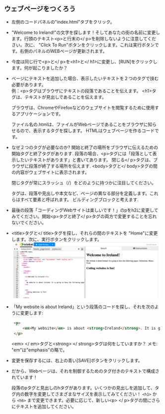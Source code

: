 ## ウェブページをつくろう

- 左側のコードパネルの"index.html"タブをクリック。

- "Welcome to Ireland!"の文字を探します！そしてあなたの街の名前に変更します。行頭のテキスト&lt;p&gt;と行末の&lt;/ p&gt;を削除しないように注意してください。次に、 "Click To Run"ボタンをクリックします。これは実行ボタンです。右側のパネルのWEBページが更新されます。

- 今度は同じ行で&lt;p&gt;と&lt;/ p&gt;を&lt;h1&gt;と&lt;/ h1&gt;に変更し、\[RUN\]をクリックします。何が起こりましたか？

- ページにテキストを追加した場合、表示したいテキストを２つのタグで挟む必要があります。  
   例：&lt;p&gt;タグはブラウザにテキストの段落であることを伝えます。 &lt;h1&gt;タグは、テキストが見出しであることを伝えます。

  ブラウザは、ChromeやFirefoxなどのウェブサイトを閲覧するために使用するアプリケーションです。
  
  ファイル名の.htmlは、ファイルがWebページであることをブラウザに知らせるので、表示するタグを探します。 HTMLはウェブページを作るコードです。

- なぜ２つのタグが必要なのか? 開始と終了の場所をブラウザに伝えるための開始タグと終了タグがあります. 段落の場合、&lt;p&gt;タグには「段落として表示したいテキストがあります」と書いてあります。 閉じる&lt;/ p&gt;タグは、ブラウザに段落が終了する場所を伝えます. &lt;body&gt;タグと&lt;/ body&gt;タグの間の内容がウェブサイトに表示されます。

  閉じタグが常にスラッシュ（/）をどのように持つかに注目してください。

  タグは、段落や見出しや本文など、ページの異なる部分を定義します。これらはすべて要素と呼ばれます。 ビルディングブロックと考えます.

- 最後の段落「コーディングWebサイトは楽しいです！」のpをh2に変更してみてください。開始&lt;p&gt;タグと終了&lt;/ p&gt;タグの両方で変更することを忘れないでください。

- &lt;title&gt;タグと&lt;/ title&gt;タグを探し、それらの間のテキストを "Home"に変更します。次に、実行ボタンをクリックします。 ![](images/FirstTagsAndRun.png)

- 「My website is about Ireland」という段落のコードを探し、それを次のように変更します:

   ```html
    <p>
        <em>My website</em> is about <strong>Ireland</strong>. It is going to have the following pages: Attractions, Music, Food
    </p>
   ```

  &lt;em&gt; &lt;/ em&gt;タグと&lt;strong&gt; &lt;/ strong&gt;タグは何をしていますか？ メモ: "em"は"emphasis"の略で。

- 変更を保存するには、右上の青い\[SAVE\]ボタンをクリックします。

- だから、Webページは、それを制御するためのタグ付きのテキストで構成されています！

  段落のpタグと見出しのhタグがあります。いくつかの見出しを追加して、タグ内の数字を変更してさまざまなサイズを表示してみてください！ `<h1>` から `<h6>` まで変更できます。必要に応じて、新しい&lt;p&gt; &lt;/ p&gt;タグの間にさらにテキストを追加してください。



